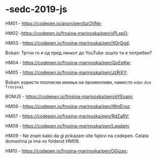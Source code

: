 # -sedc-2019-js

HM01 - https://codepen.io/anon/pen/bzOVNe;

HM02 -https://codepen.io/frosina-marinoska/pen/vPLxpO;

HM03 - https://codepen.io/frosina-marinoska/pen/XGrQgd;

Boban: Тргни го `#` од пред линкот до YouTube зошто ти е потребен?

HM04 - https://codepen.io/frosina-marinoska/pen/QoEeKw;

HM05 - https://codepen.io/frosina-marinoska/pen/JzRjXY;

Boban: користи поописни имиња на променливи, наместо `eden` `dva` `frosina1`

BONUS - https://codepen.io/frosina-marinoska/pen/pYEoam;

HM06 - https://codepen.io/frosina-marinoska/pen/WmErqz;

HM07 - https://codepen.io/frosina-marinoska/pen/RdZaRV;

HM08 - https://codepen.io/frosina-marinoska/pen/Lagdam;

HM09 - Ne znam kako da gi prikazam site fajlovi na codepen. Celata domashna ja ima vo folderot HM09.

HM10 - https://codepen.io/frosina-marinoska/pen/OGjzao; 

